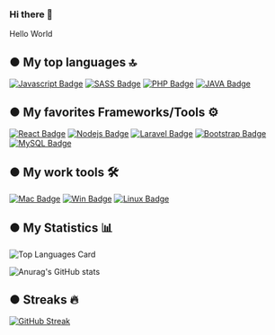### Hi there 👋
Hello World


## ● My top languages 🔝
[![Javascript Badge](https://img.shields.io/badge/JavaScript-F7DF1E?style=for-the-badge&logo=javascript&logoColor=black)](#) 
[![SASS Badge](https://img.shields.io/badge/Sass-CC6699?style=for-the-badge&logo=sass&logoColor=white)](#) 
[![PHP Badge](https://img.shields.io/badge/PHP-777BB4?style=for-the-badge&logo=php&logoColor=white)](#) 
[![JAVA Badge](https://img.shields.io/badge/Java-ED8B00?style=for-the-badge&logo=java&logoColor=white)](#) 

## ● My favorites Frameworks/Tools ⚙️
[![React Badge](https://img.shields.io/badge/React-20232A?style=for-the-badge&logo=react&logoColor=61DAFB)](#) 
[![Nodejs Badge](https://img.shields.io/badge/Node.js-43853D?style=for-the-badge&logo=node.js&logoColor=white)](#) 
[![Laravel Badge](https://img.shields.io/badge/Laravel-FF2D20?style=for-the-badge&logo=laravel&logoColor=white)](#) 
[![Bootstrap Badge](https://img.shields.io/badge/Bootstrap-563D7C?style=for-the-badge&logo=bootstrap&logoColor=white)](#) 
[![MySQL Badge](https://img.shields.io/badge/MySQL-00000F?style=for-the-badge&logo=mysql&logoColor=white)](#) 

##  ● My work tools 🛠
[![Mac Badge](https://img.shields.io/badge/Apple-MacBook_Air_M1-999999?style=for-the-badge&logo=apple&logoColor=white)](#) 
[![Win Badge](https://img.shields.io/badge/Windows-Thinkpad_L450-0078D6?style=for-the-badge&logo=windows&logoColor=white)](#) 
[![Linux Badge](https://img.shields.io/badge/Ubuntu-E95420?style=for-the-badge&logo=ubuntu&logoColor=white)](#) 
	

## ● My Statistics 📊

![Top Languages Card](https://github-readme-stats.vercel.app/api/top-langs/?username=valentinm27&layout=compact&count_private=true&theme=calm&hide=css,HTML)

![Anurag's GitHub stats](https://github-readme-stats.vercel.app/api?username=valentinm27&show_icons=true&theme=calm&count_private=true&show_icons=true)

## ●  Streaks 🔥
[![GitHub Streak](https://github-readme-streak-stats.herokuapp.com/?user=valentinm27&theme=calm)](https://git.io/streak-stats)
